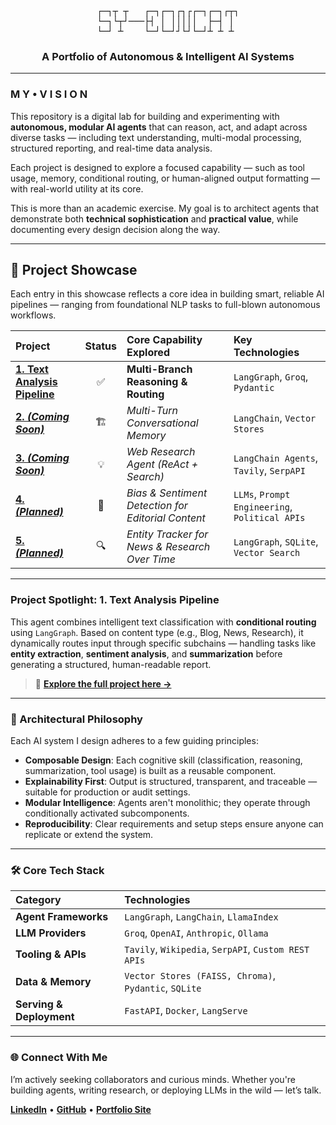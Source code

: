 <div align="center">
<pre>
┌─┐┬ ┬   ┌─┐┌─┐┌┐┌┌─┐┌─┐┌┬┐
└─┐└┬┘───├┤ │ │││││  ├─┤ │ 
└─┘ ┴    └─┘└─┘┘└┘└─┘┴ ┴ ┴ 
</pre>
<h3>A Portfolio of Autonomous & Intelligent AI Systems</h3>
</div>

---

### M Y • V I S I O N

This repository is a digital lab for building and experimenting with **autonomous, modular AI agents** that can reason, act, and adapt across diverse tasks — including text understanding, multi-modal processing, structured reporting, and real-time data analysis.

Each project is designed to explore a focused capability — such as tool usage, memory, conditional routing, or human-aligned output formatting — with real-world utility at its core.

This is more than an academic exercise. My goal is to architect agents that demonstrate both **technical sophistication** and **practical value**, while documenting every design decision along the way.

---

## 🤖 Project Showcase

Each entry in this showcase reflects a core idea in building smart, reliable AI pipelines — ranging from foundational NLP tasks to full-blown autonomous workflows.

| Project                                                | Status | Core Capability Explored                          | Key Technologies                                 |
| :----------------------------------------------------- | :----: | :------------------------------------------------ | :----------------------------------------------- |
| **[1. Text Analysis Pipeline](./text_analysis_pipeline/)** |   ✅   | **Multi-Branch Reasoning & Routing**              | `LangGraph`, `Groq`, `Pydantic`                    |
| **[2. _(Coming Soon)_]()**                             |   🏗️   | _Multi-Turn Conversational Memory_                | `LangChain`, `Vector Stores`                       |
| **[3. _(Coming Soon)_]()**                             |   💡   | _Web Research Agent (ReAct + Search)_             | `LangChain Agents`, `Tavily`, `SerpAPI`            |
| **[4. _(Planned)_]()**                                 |   🧠   | _Bias & Sentiment Detection for Editorial Content_| `LLMs`, `Prompt Engineering`, `Political APIs`     |
| **[5. _(Planned)_]()**                                 |   🔍   | _Entity Tracker for News & Research Over Time_    | `LangGraph`, `SQLite`, `Vector Search`             |

---

### Project Spotlight: 1. Text Analysis Pipeline

This agent combines intelligent text classification with **conditional routing** using `LangGraph`. Based on content type (e.g., Blog, News, Research), it dynamically routes input through specific subchains — handling tasks like **entity extraction**, **sentiment analysis**, and **summarization** before generating a structured, human-readable report.

> 📄 [**Explore the full project here →**](./text_analysis_pipeline/)

---

### 🧠 Architectural Philosophy

Each AI system I design adheres to a few guiding principles:

- **Composable Design**: Each cognitive skill (classification, reasoning, summarization, tool usage) is built as a reusable component.
- **Explainability First**: Output is structured, transparent, and traceable — suitable for production or audit settings.
- **Modular Intelligence**: Agents aren't monolithic; they operate through conditionally activated subcomponents.
- **Reproducibility**: Clear requirements and setup steps ensure anyone can replicate or extend the system.

---

### 🛠️ Core Tech Stack

| Category                | Technologies                                                  |
| :----------------------| :-------------------------------------------------------------|
| **Agent Frameworks**   | `LangGraph`, `LangChain`, `LlamaIndex`                         |
| **LLM Providers**      | `Groq`, `OpenAI`, `Anthropic`, `Ollama`                        |
| **Tooling & APIs**     | `Tavily`, `Wikipedia`, `SerpAPI`, `Custom REST APIs`           |
| **Data & Memory**      | `Vector Stores (FAISS, Chroma)`, `Pydantic`, `SQLite`          |
| **Serving & Deployment** | `FastAPI`, `Docker`, `LangServe`                             |

---

### 🌐 Connect With Me

I’m actively seeking collaborators and curious minds. Whether you're building agents, writing research, or deploying LLMs in the wild — let’s talk.

[**LinkedIn**](https://www.linkedin.com/in/utsavsinghal2604) • [**GitHub**](https://github.com/UTSAVS26) • [**Portfolio Site**](https://portfolio-website-utsav.vercel.app/)